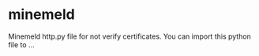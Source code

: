 # minemeld
Minemeld http.py file for not verify certificates. You can import this python file to ...
